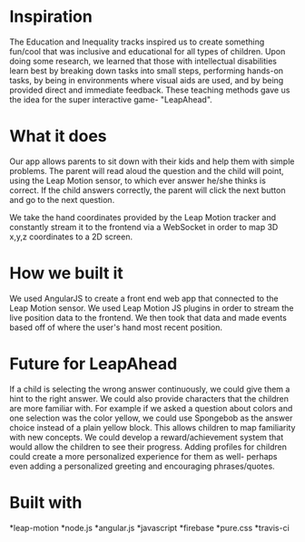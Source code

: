 # Inspiration

The Education and Inequality tracks inspired us to create something fun/cool that was inclusive and educational for all types of children. Upon doing some research, we learned that those with intellectual disabilities learn best by breaking down tasks into small steps, performing hands-on tasks, by being in environments where visual aids are used, and by being provided direct and immediate feedback. These teaching methods gave us the idea for the super interactive game- "LeapAhead".

# What it does

Our app allows parents to sit down with their kids and help them with simple problems. The parent will read aloud the question and the child will point, using the Leap Motion sensor, to which ever answer he/she thinks is correct. If the child answers correctly, the parent will click the next button and go to the next question.

We take the hand coordinates provided by the Leap Motion tracker and constantly stream it to the frontend via a WebSocket in order to map 3D x,y,z coordinates to a 2D screen.

# How we built it

We used AngularJS to create a front end web app that connected to the Leap Motion sensor. We used  Leap Motion JS plugins in order to stream the live position data to the frontend. We then took that data and made events based off of where the user's hand most recent position.

# Future for LeapAhead

If a child is selecting the wrong answer continuously, we could give them a hint to the right answer. We could also provide characters that the children are more familiar with. For example if we asked a question about colors and one selection was the color yellow, we could use Spongebob as the answer choice instead of a plain yellow block. This allows children to map familiarity with new concepts. We could develop a reward/achievement system that would allow the children to see their progress. Adding profiles for children could create a more personalized experience for them as well- perhaps even adding a personalized greeting and encouraging phrases/quotes.

# Built with

*leap-motion
*node.js
*angular.js
*javascript
*firebase
*pure.css
*travis-ci
